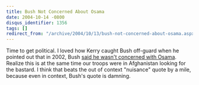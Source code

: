 ```yaml
---
title: Bush Not Concerned About Osama
date: 2004-10-14 -0800
disqus_identifier: 1356
tags: []
redirect_from: "/archive/2004/10/13/bush-not-concerned-about-osama.aspx/"
---
```


Time to get political. I loved how Kerry caught Bush off-guard when he
pointed out that in 2002, Bush [said he wasn't concerned with
Osama](http://story.news.yahoo.com/news?tmpl=story2&u=/latimests/bushnotconcernedaboutbinladenin02).
Realize this is at the same time our troops were in Afghanistan looking
for the bastard. I think that beats the out of context "nuisance" quote
by a mile, because even in context, Bush's quote is damning.

